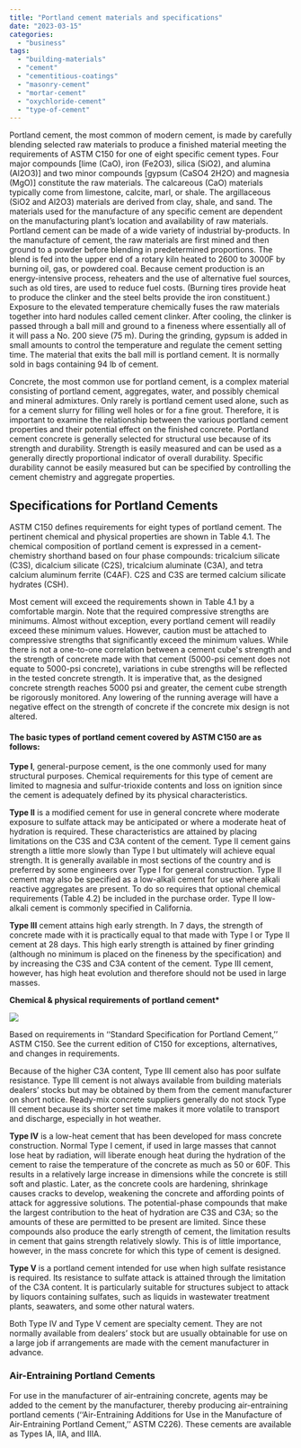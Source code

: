 ```yaml
---
title: "Portland cement materials and specifications"
date: "2023-03-15"
categories: 
  - "business"
tags: 
  - "building-materials"
  - "cement"
  - "cementitious-coatings"
  - "masonry-cement"
  - "mortar-cement"
  - "oxychloride-cement"
  - "type-of-cement"
---
```


Portland cement, the most common of modern cement, is made by carefully blending selected raw materials to produce a finished material meeting the requirements of ASTM C150 for one of eight specific cement types. Four major compounds \[lime (CaO), iron (Fe2O3), silica (SiO2), and alumina (Al2O3)\] and two minor compounds \[gypsum (CaSO4 2H2O) and magnesia (MgO)\] constitute the raw materials. The calcareous (CaO) materials typically come from limestone, calcite, marl, or shale. The argillaceous (SiO2 and Al2O3) materials are derived from clay, shale, and sand. The materials used for the manufacture of any specific cement are dependent on the manufacturing plant’s location and availability of raw materials. Portland cement can be made of a wide variety of industrial by-products. In the manufacture of cement, the raw materials are first mined and then ground to a powder before blending in predetermined proportions. The blend is fed into the upper end of a rotary kiln heated to 2600 to 3000F by burning oil, gas, or powdered coal. Because cement production is an energy-intensive process, reheaters and the use of alternative fuel sources, such as old tires, are used to reduce fuel costs. (Burning tires provide heat to produce the clinker and the steel belts provide the iron constituent.) Exposure to the elevated temperature chemically fuses the raw materials together into hard nodules called cement clinker. After cooling, the clinker is passed through a ball mill and ground to a fineness where essentially all of it will pass a No. 200 sieve (75 m). During the grinding, gypsum is added in small amounts to control the temperature and regulate the cement setting time. The material that exits the ball mill is portland cement. It is normally sold in bags containing 94 lb of cement.

Concrete, the most common use for portland cement, is a complex material consisting of portland cement, aggregates, water, and possibly chemical and mineral admixtures. Only rarely is portland cement used alone, such as for a cement slurry for filling well holes or for a fine grout. Therefore, it is important to examine the relationship between the various portland cement properties and their potential effect on the finished concrete. Portland cement concrete is generally selected for structural use because of its strength and durability. Strength is easily measured and can be used as a generally directly proportional indicator of overall durability. Specific durability cannot be easily measured but can be specified by controlling the cement chemistry and aggregate properties.

## Specifications for Portland Cements

ASTM C150 defines requirements for eight types of portland cement. The pertinent chemical and physical properties are shown in Table 4.1. The chemical composition of portland cement is expressed in a cement-chemistry shorthand based on four phase compounds: tricalcium silicate (C3S), dicalcium silicate (C2S), tricalcium aluminate (C3A), and tetra calcium aluminum ferrite (C4AF). C2S and C3S are termed calcium silicate hydrates (CSH).

Most cement will exceed the requirements shown in Table 4.1 by a comfortable margin. Note that the required compressive strengths are minimums. Almost without exception, every portland cement will readily exceed these minimum values. However, caution must be attached to compressive strengths that significantly exceed the minimum values. While there is not a one-to-one correlation between a cement cube's strength and the strength of concrete made with that cement (5000-psi cement does not equate to 5000-psi concrete), variations in cube strengths will be reflected in the tested concrete strength. It is imperative that, as the designed concrete strength reaches 5000 psi and greater, the cement cube strength be rigorously monitored. Any lowering of the running average will have a negative effect on the strength of concrete if the concrete mix design is not altered.

#### The basic types of portland cement covered by ASTM C150 are as follows:

**Type I**, general-purpose cement, is the one commonly used for many structural purposes. Chemical requirements for this type of cement are limited to magnesia and sulfur-trioxide contents and loss on ignition since the cement is adequately defined by its physical characteristics.

**Type II** is a modified cement for use in general concrete where moderate exposure to sulfate attack may be anticipated or where a moderate heat of hydration is required. These characteristics are attained by placing limitations on the C3S and C3A content of the cement. Type II cement gains strength a little more slowly than Type I but ultimately will achieve equal strength. It is generally available in most sections of the country and is preferred by some engineers over Type I for general construction. Type II cement may also be specified as a low-alkali cement for use where alkali reactive aggregates are present. To do so requires that optional chemical requirements (Table 4.2) be included in the purchase order. Type II low-alkali cement is commonly specified in California.

**Type III** cement attains high early strength. In 7 days, the strength of concrete made with it is practically equal to that made with Type I or Type II cement at 28 days. This high early strength is attained by finer grinding (although no minimum is placed on the fineness by the specification) and by increasing the C3S and C3A content of the cement. Type III cement, however, has high heat evolution and therefore should not be used in large masses.

**Chemical & physical requirements of portland cement\***

![](images/image-2.png)

Based on requirements in ‘‘Standard Specification for Portland Cement,’’ ASTM C150. See the current edition of C150 for exceptions, alternatives, and changes in requirements.

Because of the higher C3A content, Type III cement also has poor sulfate resistance. Type III cement is not always available from building materials dealers’ stocks but may be obtained by them from the cement manufacturer on short notice. Ready-mix concrete suppliers generally do not stock Type III cement because its shorter set time makes it more volatile to transport and discharge, especially in hot weather.

**Type IV** is a low-heat cement that has been developed for mass concrete construction. Normal Type I cement, if used in large masses that cannot lose heat by radiation, will liberate enough heat during the hydration of the cement to raise the temperature of the concrete as much as 50 or 60F. This results in a relatively large increase in dimensions while the concrete is still soft and plastic. Later, as the concrete cools are hardening, shrinkage causes cracks to develop, weakening the concrete and affording points of attack for aggressive solutions. The potential-phase compounds that make the largest contribution to the heat of hydration are C3S and C3A; so the amounts of these are permitted to be present are limited. Since these compounds also produce the early strength of cement, the limitation results in cement that gains strength relatively slowly. This is of little importance, however, in the mass concrete for which this type of cement is designed.

**Type V** is a portland cement intended for use when high sulfate resistance is required. Its resistance to sulfate attack is attained through the limitation of the C3A content. It is particularly suitable for structures subject to attack by liquors containing sulfates, such as liquids in wastewater treatment plants, seawaters, and some other natural waters.

Both Type IV and Type V cement are specialty cement. They are not normally available from dealers’ stock but are usually obtainable for use on a large job if arrangements are made with the cement manufacturer in advance.

### Air-Entraining Portland Cements

For use in the manufacturer of air-entraining concrete, agents may be added to the cement by the manufacturer, thereby producing air-entraining portland cements (‘‘Air-Entraining Additions for Use in the Manufacture of Air-Entraining Portland Cement,’’ ASTM C226). These cements are available as Types IA, IIA, and IIIA.
